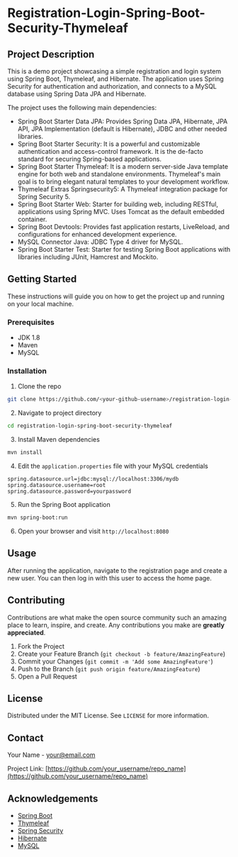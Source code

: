 # Registration-Login-Spring-Boot-Security-Thymeleaf

## Project Description

This is a demo project showcasing a simple registration and login system using Spring Boot, Thymeleaf, and Hibernate. The application uses Spring Security for authentication and authorization, and connects to a MySQL database using Spring Data JPA and Hibernate.

The project uses the following main dependencies:

- Spring Boot Starter Data JPA: Provides Spring Data JPA, Hibernate, JPA API, JPA Implementation (default is Hibernate), JDBC and other needed libraries.
- Spring Boot Starter Security: It is a powerful and customizable authentication and access-control framework. It is the de-facto standard for securing Spring-based applications.
- Spring Boot Starter Thymeleaf: It is a modern server-side Java template engine for both web and standalone environments. Thymeleaf's main goal is to bring elegant natural templates to your development workflow.
- Thymeleaf Extras Springsecurity5: A Thymeleaf integration package for Spring Security 5.
- Spring Boot Starter Web: Starter for building web, including RESTful, applications using Spring MVC. Uses Tomcat as the default embedded container.
- Spring Boot Devtools: Provides fast application restarts, LiveReload, and configurations for enhanced development experience.
- MySQL Connector Java: JDBC Type 4 driver for MySQL.
- Spring Boot Starter Test: Starter for testing Spring Boot applications with libraries including JUnit, Hamcrest and Mockito.

## Getting Started

These instructions will guide you on how to get the project up and running on your local machine.

### Prerequisites

- JDK 1.8
- Maven
- MySQL

### Installation

1. Clone the repo
```sh
git clone https://github.com/<your-github-username>/registration-login-spring-boot-security-thymeleaf.git
```
2. Navigate to project directory
```sh
cd registration-login-spring-boot-security-thymeleaf
```
3. Install Maven dependencies
```sh
mvn install
```
4. Edit the `application.properties` file with your MySQL credentials
```properties
spring.datasource.url=jdbc:mysql://localhost:3306/mydb
spring.datasource.username=root
spring.datasource.password=yourpassword
```
5. Run the Spring Boot application
```sh
mvn spring-boot:run
```
6. Open your browser and visit `http://localhost:8080`

## Usage

After running the application, navigate to the registration page and create a new user. You can then log in with this user to access the home page.

## Contributing

Contributions are what make the open source community such an amazing place to learn, inspire, and create. Any contributions you make are **greatly appreciated**.

1. Fork the Project
2. Create your Feature Branch (`git checkout -b feature/AmazingFeature`)
3. Commit your Changes (`git commit -m 'Add some AmazingFeature'`)
4. Push to the Branch (`git push origin feature/AmazingFeature`)
5. Open a Pull Request

## License

Distributed under the MIT License. See `LICENSE` for more information.

## Contact

Your Name - your@email.com

Project Link: [https://github.com/your_username/repo_name](https://github.com/your_username/repo_name)

## Acknowledgements

* [Spring Boot](https://spring.io/projects/spring-boot)
* [Thymeleaf](https://www.thymeleaf.org/)
* [Spring Security](https://spring.io/projects/spring-security)
* [Hibernate](https://hibernate.org/)
* [MySQL](https://www.mysql.com/)
